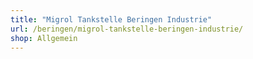 ```yaml
---
title: "Migrol Tankstelle Beringen Industrie"
url: /beringen/migrol-tankstelle-beringen-industrie/
shop: Allgemein
---
```

